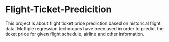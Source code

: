 # Flight-Ticket-Predicition
This project is about flight ticket price prediction based on historical flight data. Multiple regression techniques have been used in order to predict the ticket price for given flight schedule, airline and other information.
